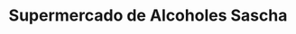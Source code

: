 ---
title: "Supermercado de Alcoholes Sascha"
url: /antofagasta/supermercado-de-alcoholes-sascha/
shop: alcohol
---